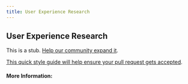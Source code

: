 ```yaml
---
title: User Experience Research
---
```


## User Experience Research

This is a stub. [Help our community expand it](https://github.com/freecodecamp/guides/tree/master/src/pages/articles/design/user-experience-research/index.md).

[This quick style guide will help ensure your pull request gets accepted](https://github.com/freeCodeCamp/guides/blob/master/README.md).

<!-- The article goes here, in GitHub-flavored Markdown. Feel free to add YouTube videos, images, and CodePen/JSBin embeds  -->

#### More Information:
<!-- Please add any articles you think might be helpful to read before writing the article -->


